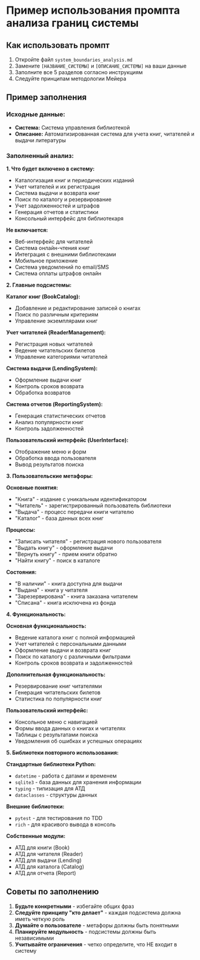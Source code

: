 # Пример использования промпта анализа границ системы

## Как использовать промпт

1. Откройте файл `system_boundaries_analysis.md`
2. Замените `[НАЗВАНИЕ_СИСТЕМЫ]` и `[ОПИСАНИЕ_СИСТЕМЫ]` на ваши данные
3. Заполните все 5 разделов согласно инструкциям
4. Следуйте принципам методологии Мейера

## Пример заполнения

### Исходные данные:
- **Система:** Система управления библиотекой
- **Описание:** Автоматизированная система для учета книг, читателей и выдачи литературы

### Заполненный анализ:

**1. Что будет включено в систему:**
- Каталогизация книг и периодических изданий
- Учет читателей и их регистрация
- Система выдачи и возврата книг
- Поиск по каталогу и резервирование
- Учет задолженностей и штрафов
- Генерация отчетов и статистики
- Консольный интерфейс для библиотекаря

**Не включается:**
- Веб-интерфейс для читателей
- Система онлайн-чтения книг
- Интеграция с внешними библиотеками
- Мобильное приложение
- Система уведомлений по email/SMS
- Система оплаты штрафов онлайн

**2. Главные подсистемы:**

**Каталог книг (BookCatalog):**
- Добавление и редактирование записей о книгах
- Поиск по различным критериям
- Управление экземплярами книг

**Учет читателей (ReaderManagement):**
- Регистрация новых читателей
- Ведение читательских билетов
- Управление категориями читателей

**Система выдачи (LendingSystem):**
- Оформление выдачи книг
- Контроль сроков возврата
- Обработка возвратов

**Система отчетов (ReportingSystem):**
- Генерация статистических отчетов
- Анализ популярности книг
- Контроль задолженностей

**Пользовательский интерфейс (UserInterface):**
- Отображение меню и форм
- Обработка ввода пользователя
- Вывод результатов поиска

**3. Пользовательские метафоры:**

**Основные понятия:**
- "Книга" - издание с уникальным идентификатором
- "Читатель" - зарегистрированный пользователь библиотеки
- "Выдача" - процесс передачи книги читателю
- "Каталог" - база данных всех книг

**Процессы:**
- "Записать читателя" - регистрация нового пользователя
- "Выдать книгу" - оформление выдачи
- "Вернуть книгу" - прием книги обратно
- "Найти книгу" - поиск в каталоге

**Состояния:**
- "В наличии" - книга доступна для выдачи
- "Выдана" - книга у читателя
- "Зарезервирована" - книга заказана читателем
- "Списана" - книга исключена из фонда

**4. Функциональность:**

**Основная функциональность:**
- Ведение каталога книг с полной информацией
- Учет читателей с персональными данными
- Оформление выдачи и возврата книг
- Поиск по каталогу с различными фильтрами
- Контроль сроков возврата и задолженностей

**Дополнительная функциональность:**
- Резервирование книг читателями
- Генерация читательских билетов
- Статистика по популярности книг

**Пользовательский интерфейс:**
- Консольное меню с навигацией
- Формы ввода данных о книгах и читателях
- Таблицы с результатами поиска
- Уведомления об ошибках и успешных операциях

**5. Библиотеки повторного использования:**

**Стандартные библиотеки Python:**
- `datetime` - работа с датами и временем
- `sqlite3` - база данных для хранения информации
- `typing` - типизация для АТД
- `dataclasses` - структуры данных

**Внешние библиотеки:**
- `pytest` - для тестирования по TDD
- `rich` - для красивого вывода в консоль

**Собственные модули:**
- АТД для книги (Book)
- АТД для читателя (Reader)
- АТД для выдачи (Lending)
- АТД для каталога (Catalog)
- АТД для отчета (Report)

## Советы по заполнению

1. **Будьте конкретными** - избегайте общих фраз
2. **Следуйте принципу "кто делает"** - каждая подсистема должна иметь четкую роль
3. **Думайте о пользователе** - метафоры должны быть понятными
4. **Планируйте модульность** - подсистемы должны быть независимыми
5. **Учитывайте ограничения** - четко определите, что НЕ входит в систему
